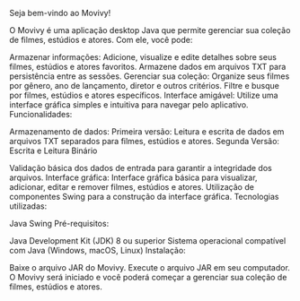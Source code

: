 Seja bem-vindo ao Movivy!

O Movivy é uma aplicação desktop Java que permite gerenciar sua coleção de filmes, estúdios e atores. Com ele, você pode:

Armazenar informações:
Adicione, visualize e edite detalhes sobre seus filmes, estúdios e atores favoritos.
Armazene dados em arquivos TXT para persistência entre as sessões.
Gerenciar sua coleção:
Organize seus filmes por gênero, ano de lançamento, diretor e outros critérios.
Filtre e busque por filmes, estúdios e atores específicos.
Interface amigável:
Utilize uma interface gráfica simples e intuitiva para navegar pelo aplicativo.
Funcionalidades:

Armazenamento de dados:
Primeira versão: Leitura e escrita de dados em arquivos TXT separados para filmes, estúdios e atores.
Segunda Versão: Escrita e Leitura Binário

Validação básica dos dados de entrada para garantir a integridade dos arquivos.
Interface gráfica:
Interface gráfica básica para visualizar, adicionar, editar e remover filmes, estúdios e atores.
Utilização de componentes Swing para a construção da interface gráfica.
Tecnologias utilizadas:

Java
Swing
Pré-requisitos:

Java Development Kit (JDK) 8 ou superior
Sistema operacional compatível com Java (Windows, macOS, Linux)
Instalação:

Baixe o arquivo JAR do Movivy.
Execute o arquivo JAR em seu computador.
O Movivy será iniciado e você poderá começar a gerenciar sua coleção de filmes, estúdios e atores.
